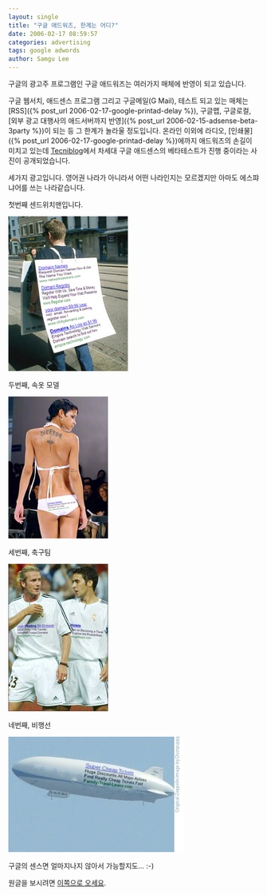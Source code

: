 ```yaml
---
layout: single
title: "구글 애드워즈, 한계는 어디?"
date: 2006-02-17 08:59:57
categories: advertising
tags: google adwords
author: Samgu Lee
---
```


구글의 광고주 프로그램인 구글 애드워즈는 여러가지 매체에 반영이 되고 있습니다.

구글 웹서치, 애드센스 프로그램 그리고 구글메일(G Mail), 테스트 되고 있는 매체는 [RSS]({% post_url 2006-02-17-google-printad-delay %}), 구글맵, 구글로컬, [외부 광고 대행사의 애드서버까지 반영]({% post_url 2006-02-15-adsense-beta-3party %})이 되는 등 그 한계가 놀라울 정도입니다. 온라인 이외에 라디오, [인쇄물]({% post_url 2006-02-17-google-printad-delay %})에까지 애드워즈의 손길이 미치고 있는데 [Tecniblog](http://www.tecniblog.com/buscadores/enlaces-patrocinados/adwords_next_step.php)에서 차세대 구글 애드센스의 베타테스트가 진행 중이라는 사진이 공개되었습니다.

세가지 광고입니다. 영어권 나라가 아니라서 어떤 나라인지는 모르겠지만 아마도 에스퍄냐어를 쓰는 나라같습니다.

첫번째 센드위치맨입니다.

![차세대 구글 애드워즈 - 센드위치맨](/assets/adwords_next_generation_1.jpg)

두번째, 속옷 모델

![차세대 구글 애드워즈 - 속옷모델](/assets/adwords_next_generation_2.jpg)

세번째, 축구팀

![차세대 구글 애드워즈 - 축구팀](/assets/adwords_next_generation_3.jpg)

네번째, 비행선

![차세대 구글 애드워즈 - 비행선](/assets/adwords_next_generation_4.jpg)

구글의 센스면 얼마지나지 않아서 가능할지도... :-)

원글을 보시려면 [이쪽으로 오세요](http://www.tecniblog.com/buscadores/enlaces-patrocinados/adwords_next_step.php).
